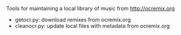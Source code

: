 Tools for maintaining a local library of music from http://ocremix.org

* getocr.py: download remixes from ocremix.org
* cleanocr.py: update local files with metadata from ocremix.org
